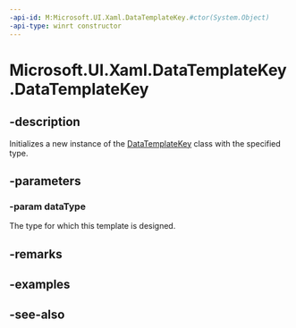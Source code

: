 ```yaml
---
-api-id: M:Microsoft.UI.Xaml.DataTemplateKey.#ctor(System.Object)
-api-type: winrt constructor
---
```


<!-- Method syntax
public DataTemplateKey(System.Object dataType)
-->

# Microsoft.UI.Xaml.DataTemplateKey.DataTemplateKey

## -description

Initializes a new instance of the [DataTemplateKey](datatemplatekey.md) class with the specified type.

## -parameters

### -param dataType

The type for which this template is designed.

<!--This is either a <xref rid="T:System.Type"  xmlns:xsi="http://www.w3.org/2001/XMLSchema-instance">Type</xref> (to indicate that the <xref rid="w_ui_dui.datatemplate" targtype="class_winrt">DataTemplate</xref> is used to display items of the given type), or a string (to indicate that the <xref rid="w_ui_dui.datatemplate" targtype="class_winrt">DataTemplate</xref> is used to display XML elements).-->

## -remarks

## -examples

## -see-also
